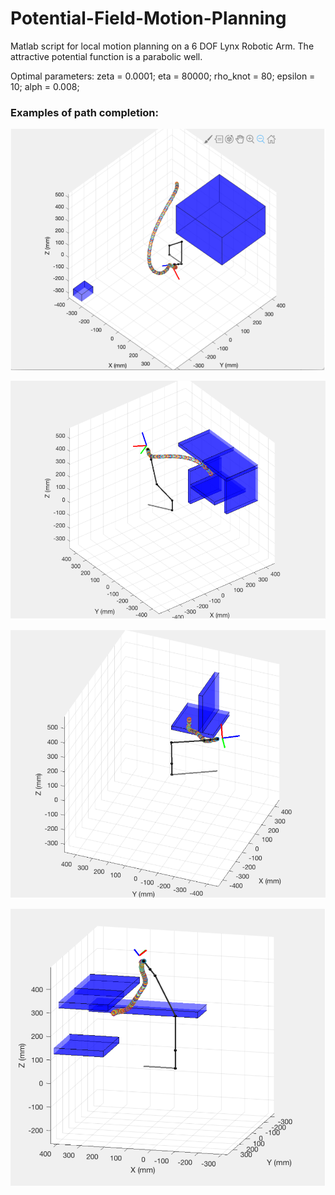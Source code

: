 # Potential-Field-Motion-Planning
Matlab script for local motion planning on a 6 DOF Lynx Robotic Arm. The attractive potential function is a parabolic well. 

Optimal parameters: zeta = 0.0001;  eta = 80000;  rho_knot = 80;  epsilon = 10;  alph = 0.008; 

### Examples of path completion: 

![alt text](https://github.com/dekauf/Potential-Field-Motion-Planning/blob/master/images/Screen%20Shot%202018-11-21%20at%206.38.18%20PM.png)

![alt text](https://github.com/dekauf/Potential-Field-Motion-Planning/blob/master/images/Screen%20Shot%202018-11-21%20at%206.38.31%20PM.png)

![alt text](https://github.com/dekauf/Potential-Field-Motion-Planning/blob/master/images/Screen%20Shot%202018-11-21%20at%206.38.48%20PM.png)

![alt text](https://github.com/OmkarSavant/Potential-Field-Motion-Planning/blob/master/images/Screen%20Shot%202018-11-21%20at%206.38.58%20PM.png)
